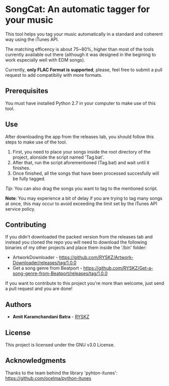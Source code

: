 # SongCat: An automatic tagger for your music
This tool helps you tag your music automatically in a standard and coherent way using the iTunes API.

The matching efficency is about 75~80%, higher than most of the tools currently available out there (although it was designed in the begining to work especially well with EDM songs).

Currently, **only FLAC Format is supported**, please, feel free to submit a pull request to add compatibiliy with more formats.

## Prerequisites
You must have installed Python 2.7 in your computer to make use of this tool.

## Use
After downloading the app from the releases tab, you should follow this steps to make use of the tool.

1. First, you need to place your songs inside the root directory of the project, alonside the script named 'Tag.bat'.
2. After that, run the script aforementioned (Tag.bat) and wait until it finishes.
3. Once finished, all the songs that have been processed succesfully will be fully tagged.

*Tip*: You can also drag the songs you want to tag to the mentioned script.

**Note**: You may experience a bit of delay if you are trying to tag many songs at once, this may occur to avoid exceeding the limit set by the iTunes API service policy.

## Contributing
If you didn't downloaded the packed version from the releases tab and instead you cloned the repo you will need to download the following binaries of my other projects and place them inside the '/bin' folder:
- ArtworkDownloader - https://github.com/RYSKZ/Artwork-Downloader/releases/tag/1.0.0
- Get a song genre from Beatport - https://github.com/RYSKZ/Get-a-song-genre-from-Beatport/releases/tag/1.0.0

If you want to contribute to this project you're more than welcome, just send a pull request and you are done!

## Authors

* **Amit Karamchandani Batra** - [RYSKZ](https://github.com/RYSKZ)

## License

This project is licensed under the GNU v3.0 License.

## Acknowledgments

Thanks to the team behind the library 'pyhton-itunes': https://github.com/ocelma/python-itunes
